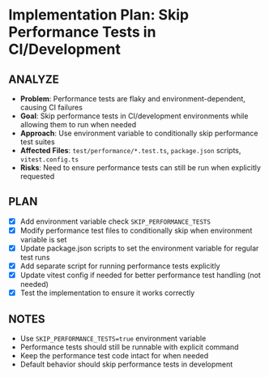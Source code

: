 # Implementation Plan: Skip Performance Tests in CI/Development

## ANALYZE

- **Problem**: Performance tests are flaky and environment-dependent, causing CI failures
- **Goal**: Skip performance tests in CI/development environments while allowing them to run when needed
- **Approach**: Use environment variable to conditionally skip performance test suites
- **Affected Files**: `test/performance/*.test.ts`, `package.json` scripts, `vitest.config.ts`
- **Risks**: Need to ensure performance tests can still be run when explicitly requested

## PLAN

- [x] Add environment variable check `SKIP_PERFORMANCE_TESTS`
- [x] Modify performance test files to conditionally skip when environment variable is set
- [x] Update package.json scripts to set the environment variable for regular test runs
- [x] Add separate script for running performance tests explicitly
- [x] Update vitest config if needed for better performance test handling (not needed)
- [x] Test the implementation to ensure it works correctly

## NOTES

- Use `SKIP_PERFORMANCE_TESTS=true` environment variable
- Performance tests should still be runnable with explicit command
- Keep the performance test code intact for when needed
- Default behavior should skip performance tests in development
